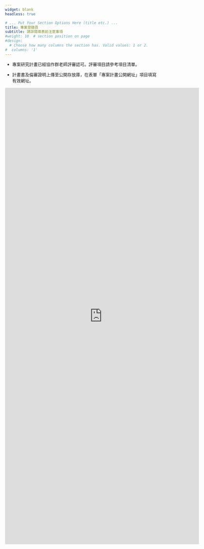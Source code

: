 ```yaml
---
widget: blank
headless: true

# ... Put Your Section Options Here (title etc.) ...
title: 專案登錄頁
subtitle: 請詳閱填表前注意事項
#weight: 10  # section position on page
#design:
  # Choose how many columns the section has. Valid values: 1 or 2.
#  columns: '1'
---
```


- 專案研究計畫已經協作群老師評審認可。評審項目請參考項目清單。
<!---
- 經認可的計畫書封面請加註「TCPSR approved」浮水印。
--->
- 計畫書及倫審證明上傳至公開存放庫，在表單「專案計畫公開網址」項目填寫有效網址。


<iframe src="https://docs.google.com/forms/d/e/1FAIpQLSdJImVVR8eLpEEWOTgwXnNVfcfUs9YggPcNRBdJ4TeW-9TPFA/viewform?embedded=true" width="640" height="1506" frameborder="0" marginheight="0" marginwidth="0">載入中…</iframe>